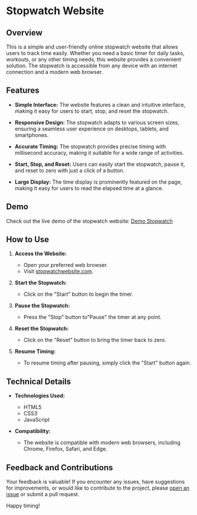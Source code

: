 # Stopwatch Website

## Overview

This is a simple and user-friendly online stopwatch website that allows users to track time easily. Whether you need a basic timer for daily tasks, workouts, or any other timing needs, this website provides a convenient solution. The stopwatch is accessible from any device with an internet connection and a modern web browser.

## Features

- **Simple Interface:** The website features a clean and intuitive interface, making it easy for users to start, stop, and reset the stopwatch.
  
- **Responsive Design:** The stopwatch adapts to various screen sizes, ensuring a seamless user experience on desktops, tablets, and smartphones.

- **Accurate Timing:** The stopwatch provides precise timing with millisecond accuracy, making it suitable for a wide range of activities.

- **Start, Stop, and Reset:** Users can easily start the stopwatch, pause it, and reset to zero with just a click of a button.

- **Large Display:** The time display is prominently featured on the page, making it easy for users to read the elapsed time at a glance.

## Demo

Check out the live demo of the stopwatch website: [Demo Stopwatch](https://suryaprakash-gadi.github.io/Stop-Watch-Website/)

## How to Use

1. **Access the Website:**
   - Open your preferred web browser.
   - Visit [stopwatchwebsite.com](https://suryaprakash-gadi.github.io/Stop-Watch-Website/).

2. **Start the Stopwatch:**
   - Click on the "Start" button to begin the timer.

3. **Pause the Stopwatch:**
   - Press the "Stop" button to"Pause" the timer at any point.

4. **Reset the Stopwatch:**
   - Click on the "Reset" button to bring the timer back to zero.

5. **Resume Timing:**
   - To resume timing after pausing, simply click the "Start" button again.

## Technical Details

- **Technologies Used:**
  - HTML5
  - CSS3
  - JavaScript

- **Compatibility:**
  - The website is compatible with modern web browsers, including Chrome, Firefox, Safari, and Edge.

## Feedback and Contributions

Your feedback is valuable! If you encounter any issues, have suggestions for improvements, or would like to contribute to the project, please [open an issue](https://github.com/suryaprakash-Gadi/Stop-Watch-Website/issues) or submit a pull request.

Happy timing!
